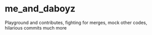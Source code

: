 # me_and_daboyz
Playground and contributes, fighting for merges, mock other codes, hilarious commits much more
